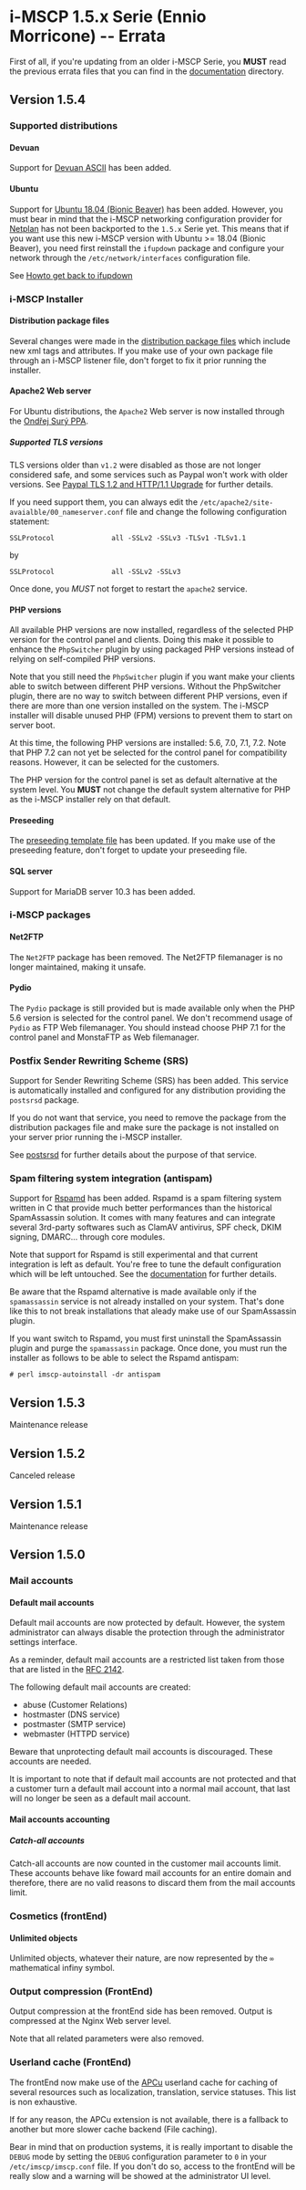# i-MSCP 1.5.x Serie (Ennio Morricone) -- Errata

First of all, if you're updating from an older i-MSCP Serie, you **MUST** read
the previous errata files that you can find in the [documentation](./) directory.

## Version 1.5.4

### Supported distributions

#### Devuan

Support for [Devuan ASCII](https://devuan.org/) has been added.

#### Ubuntu

Support for [Ubuntu 18.04 (Bionic Beaver)](http://releases.ubuntu.com/releases/18.04/)
has been added. However, you must bear in mind that the i-MSCP networking
configuration provider for [Netplan](https://netplan.io/) has not been
backported to the `1.5.x` Serie yet. This means that if you want use this new
i-MSCP version with Ubuntu >= 18.04 (Bionic Beaver), you need first reinstall
the `ifupdown` package and configure your network through the
`/etc/network/interfaces` configuration file.

See [Howto get back to ifupdown](https://askubuntu.com/questions/1031709/ubuntu-18-04-switch-back-to-etc-network-interfaces/1052023#1052023)

### i-MSCP Installer

#### Distribution package files

Several changes were made in the [distribution package files](../autoinstaller/Packages)
which include new xml tags and attributes. If you make use of your own package
file through an i-MSCP listener file, don't forget to fix it prior running the
installer.

#### Apache2 Web server

For Ubuntu distributions, the `Apache2` Web server is now installed through the
[Ondřej Surý PPA](https://launchpad.net/~ondrej/+archive/ubuntu/apache2).

##### Supported TLS versions

TLS versions older than `v1.2` were disabled as those are not longer considered
safe, and some services such as Paypal won't work with older versions. See
[Paypal TLS 1.2 and HTTP/1.1 Upgrade](https://www.paypal.com/sg/webapps/mpp/tls-http-upgrade)
for further details.

If you need support them, you can always edit the
`/etc/apache2/site-avaialble/00_nameserver.conf` file and change the following
configuration statement:
```apache2
SSLProtocol              all -SSLv2 -SSLv3 -TLSv1 -TLSv1.1
```
by
```apache2
SSLProtocol              all -SSLv2 -SSLv3
```

Once done, you *MUST* not forget to restart the `apache2` service.

#### PHP versions

All available PHP versions are now installed, regardless of the selected PHP
version for the control panel and clients. Doing this make it possible to
enhance the `PhpSwitcher` plugin by using packaged PHP versions instead of
relying on self-compiled PHP versions.

Note that you still need the `PhpSwitcher` plugin if you want make your
clients able to switch between different PHP versions. Without the PhpSwitcher
plugin, there are no way to switch between different PHP versions, even if
there are more than one version installed on the system. The i-MSCP installer
will disable unused PHP (FPM) versions to prevent them to start on server boot.

At this time, the following PHP versions are installed: 5.6, 7.0, 7.1, 7.2.
Note that PHP 7.2 can not yet be selected for the control panel for
compatibility reasons. However, it can be selected for the customers.

The PHP version for the control panel is set as default alternative at the
system level. You **MUST** not change the default system alternative for PHP
as the i-MSCP installer rely on that default.

#### Preseeding

The [preseeding template file](./preseed.pl) has been updated. If you make use of the
preseeding feature, don't forget to update your preseeding file.

#### SQL server

Support for MariaDB server 10.3 has been added.

### i-MSCP packages

#### Net2FTP

The `Net2FTP` package has been removed. The Net2FTP filemanager is no longer
maintained, making it unsafe.

#### Pydio

The `Pydio` package is still provided but is made available only when the PHP
5.6 version is selected for the control panel. We don't recommend usage of
`Pydio` as FTP Web filemanager. You should instead choose PHP 7.1 for the
control panel and MonstaFTP as Web filemanager.

### Postfix Sender Rewriting Scheme (SRS)

Support for Sender Rewriting Scheme (SRS) has been added. This service is
automatically installed and configured for any distribution providing the
`postsrsd` package.

If you do not want that service, you need to remove the package from the
distribution packages file and make sure the package is not installed on
your server prior running the i-MSCP installer.

See [postsrsd](https://github.com/roehling/postsrsd) for further details about
the purpose of that service.

### Spam filtering system integration (antispam)

Support for [Rspamd](https://rspamd.com/) has been added. Rspamd is a spam
filtering system written in C that provide much better performances than the
historical SpamAssassin solution. It comes with many features and can integrate
several 3rd-party softwares such as ClamAV antivirus, SPF check, DKIM signing,
DMARC... through core modules.

Note that support for Rspamd is still experimental and that current integration
is left as default. You're free to tune the default configuration which will be
left untouched. See the [documentation](https://rspamd.com/doc/modules/) for
further details.

Be aware that the Rspamd alternative is made available only if the
`spamassassin` service is not already installed on your system. That's done
like this to not break installations that aleady make use of our SpamAssassin
plugin.

If you want switch to Rspamd, you must first uninstall the SpamAssassin plugin
and purge the `spamassassin` package. Once done, you must run the installer as
follows to be able to select the Rspamd antispam:

```
# perl imscp-autoinstall -dr antispam
```

## Version 1.5.3

Maintenance release

## Version 1.5.2

Canceled release

## Version 1.5.1

 Maintenance release

## Version 1.5.0

### Mail accounts

#### Default mail accounts

Default mail accounts are now protected by default. However, the system
administrator can always disable the protection through the administrator
settings interface.

As a reminder, default mail accounts are a restricted list taken from those
that are listed in the [RFC 2142](https://www.ietf.org/rfc/rfc2142.txt).

The following default mail accounts are created:

- abuse      (Customer Relations)
- hostmaster (DNS service)
- postmaster (SMTP service)
- webmaster  (HTTPD service)

Beware that unprotecting default mail accounts is discouraged. These accounts
are needed.

It is important to note that if default mail accounts are not protected and that
a customer turn a default mail account into a normal mail account, that last will
no longer be seen as a default mail account.

#### Mail accounts accounting

##### Catch-all accounts

Catch-all accounts are now counted in the customer mail accounts limit. These
accounts behave like foward mail accounts for an entire domain and therefore,
there are no valid reasons to discard them from the mail accounts limit.

### Cosmetics (frontEnd)

#### Unlimited objects

Unlimited objects, whatever their nature, are now represented by the `∞`
mathematical infiny symbol.

### Output compression (FrontEnd)

Output compression at the frontEnd side has been removed. Output is compressed
at the Nginx Web server level.

Note that all related parameters were also removed.

### Userland cache (FrontEnd)

The frontEnd now make use of the [APCu](http://php.net/manual/en/book.apcu.php)
userland cache for caching of several resources such as localization,
translation, service statuses. This list is non exhaustive.

If for any reason, the APCu extension is not available, there is a fallback to
another but more slower cache backend (File caching).

Bear in mind that on production systems, it is really important to disable the
`DEBUG` mode by setting the `DEBUG` configuration parameter to `0` in your
`/etc/imscp/imscp.conf` file. If you don't do so, access to the frontEnd will
be really slow and a warning will be showed at the administrator UI level.
